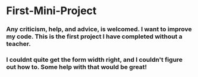 # First-Mini-Project

### Any criticism, help, and advice, is welcomed. I want to improve my code. This is the first project I have completed without a teacher.

### I couldnt quite get the form width right, and I couldn't figure out how to. Some help with that would be great!
